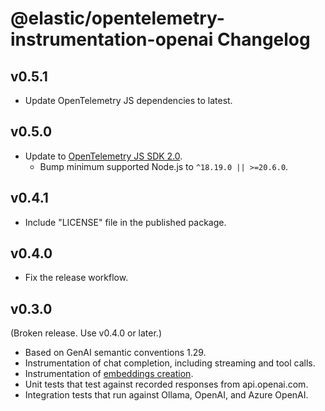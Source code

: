 # @elastic/opentelemetry-instrumentation-openai Changelog

## v0.5.1

- Update OpenTelemetry JS dependencies to latest.

## v0.5.0

- Update to [OpenTelemetry JS SDK 2.0](https://github.com/open-telemetry/opentelemetry-js/blob/main/doc/upgrade-to-2.x.md).
  - Bump minimum supported Node.js to `^18.19.0 || >=20.6.0`.

## v0.4.1

- Include "LICENSE" file in the published package.

## v0.4.0

- Fix the release workflow.

## v0.3.0

(Broken release. Use v0.4.0 or later.)

- Based on GenAI semantic conventions 1.29.
- Instrumentation of chat completion, including streaming and tool calls.
- Instrumentation of [embeddings creation](https://platform.openai.com/docs/api-reference/embeddings/create).
- Unit tests that test against recorded responses from api.openai.com.
- Integration tests that run against Ollama, OpenAI, and Azure OpenAI.
